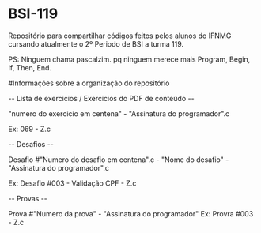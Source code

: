# BSI-119

Repositório para compartilhar códigos feitos pelos alunos do IFNMG cursando atualmente o 2º Periodo de BSI a turma 119.

PS: Ninguem chama pascalzim. pq ninguem merece mais Program, Begin, If, Then, End.


#Informações sobre a organização do repositório

-- Lista de exercicios / Exercicios do PDF de conteúdo --

"numero do exercicio em centena" - "Assinatura do programador".c

Ex: 069 - Z.c

-- Desafios --

Desafio #"Numero do desafio em centena".c - "Nome do desafio" - "Assinatura do programador".c

Ex: Desafio #003 - Validação CPF - Z.c

-- Provas --

Prova #"Numero da prova" - "Assinatura do programador"
Ex: Provra #003 - Z.c
